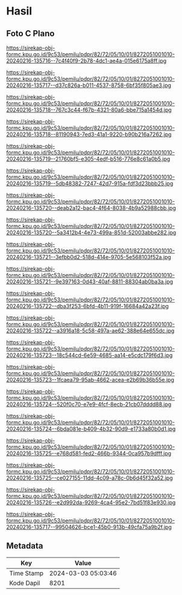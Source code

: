 # Hasil

## Foto C Plano

https://sirekap-obj-formc.kpu.go.id/9c53/pemilu/pdpr/82/72/05/10/01/8272051001010-20240216-135716--7c4f40f9-2b78-4dc1-ae4a-015e6175a8ff.jpg

https://sirekap-obj-formc.kpu.go.id/9c53/pemilu/pdpr/82/72/05/10/01/8272051001010-20240216-135717--d37c826a-b011-4537-8758-6bf35f805ae3.jpg

https://sirekap-obj-formc.kpu.go.id/9c53/pemilu/pdpr/82/72/05/10/01/8272051001010-20240216-135718--767c3c44-f67b-4321-80a6-bbe715a1454d.jpg

https://sirekap-obj-formc.kpu.go.id/9c53/pemilu/pdpr/82/72/05/10/01/8272051001010-20240216-135718--81190943-7ed3-41a1-9220-b90b216a7262.jpg

https://sirekap-obj-formc.kpu.go.id/9c53/pemilu/pdpr/82/72/05/10/01/8272051001010-20240216-135719--21760bf5-e305-4edf-b516-776e8c61a0b5.jpg

https://sirekap-obj-formc.kpu.go.id/9c53/pemilu/pdpr/82/72/05/10/01/8272051001010-20240216-135719--5db48382-7247-42d7-915a-fdf3d23bbb25.jpg

https://sirekap-obj-formc.kpu.go.id/9c53/pemilu/pdpr/82/72/05/10/01/8272051001010-20240216-135720--deab2a12-bac4-4f64-8038-4b9a52988cbb.jpg

https://sirekap-obj-formc.kpu.go.id/9c53/pemilu/pdpr/82/72/05/10/01/8272051001010-20240216-135720--5a3412b4-4e73-499a-851d-52003abbe282.jpg

https://sirekap-obj-formc.kpu.go.id/9c53/pemilu/pdpr/82/72/05/10/01/8272051001010-20240216-135721--3efbb0d2-518d-414e-9705-5e568103f52a.jpg

https://sirekap-obj-formc.kpu.go.id/9c53/pemilu/pdpr/82/72/05/10/01/8272051001010-20240216-135721--9e397163-0d43-40af-8811-88304ab0ba3a.jpg

https://sirekap-obj-formc.kpu.go.id/9c53/pemilu/pdpr/82/72/05/10/01/8272051001010-20240216-135722--dba3f253-6bfd-4b11-919f-16684a42a23f.jpg

https://sirekap-obj-formc.kpu.go.id/9c53/pemilu/pdpr/82/72/05/10/01/8272051001010-20240216-135722--a3916a18-5c58-497a-ae62-388e64e655dc.jpg

https://sirekap-obj-formc.kpu.go.id/9c53/pemilu/pdpr/82/72/05/10/01/8272051001010-20240216-135723--18c544cd-6e59-4685-aa14-e5cdc179f6d3.jpg

https://sirekap-obj-formc.kpu.go.id/9c53/pemilu/pdpr/82/72/05/10/01/8272051001010-20240216-135723--1fcaea79-95ab-4662-acea-e2b69b36b55e.jpg

https://sirekap-obj-formc.kpu.go.id/9c53/pemilu/pdpr/82/72/05/10/01/8272051001010-20240216-135724--520f0c70-e7e9-4fcf-8ecb-21cb07dddd88.jpg

https://sirekap-obj-formc.kpu.go.id/9c53/pemilu/pdpr/82/72/05/10/01/8272051001010-20240216-135724--6bda081e-b409-4b32-90d9-e1733a80b0d1.jpg

https://sirekap-obj-formc.kpu.go.id/9c53/pemilu/pdpr/82/72/05/10/01/8272051001010-20240216-135725--e768d581-fed2-466b-9344-0ca957b9dfff.jpg

https://sirekap-obj-formc.kpu.go.id/9c53/pemilu/pdpr/82/72/05/10/01/8272051001010-20240216-135725--ce027155-11dd-4c09-a78c-0b6d45f32a52.jpg

https://sirekap-obj-formc.kpu.go.id/9c53/pemilu/pdpr/82/72/05/10/01/8272051001010-20240216-135726--e2d992da-9269-4ca4-95e2-7bd51f83e930.jpg

https://sirekap-obj-formc.kpu.go.id/9c53/pemilu/pdpr/82/72/05/10/01/8272051001010-20240216-135717--99504626-bce1-45b0-913b-49cfa75a9b2f.jpg


## Metadata

| Key        | Value               |
| ---------- | ------------------- |
| Time Stamp | 2024-03-03 05:03:46 |
| Kode Dapil | 8201                |



